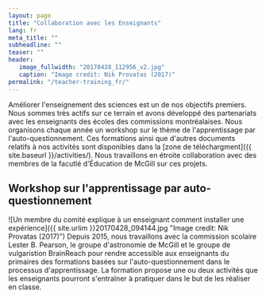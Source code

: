 ```yaml
---
layout: page
title: "Collaboration avec les Enseignants"
lang: fr
meta_title: ""
subheadline: ""
teaser: ""
header:
   image_fullwidth: "20170428_112956_v2.jpg"
   caption: "Image credit: Nik Provatas (2017)"
permalink: "/teacher-training_fr/"
---
```

Améliorer l'enseignement des sciences est un de nos objectifs premiers. Nous sommes très actifs sur ce terrain et avons développé des partenariats avec les enseignants des écoles des commissions montréalaises. Nous organisons chaque année un workshop sur le thème de l'apprentissage par l'auto-questionnement. Ces formations ainsi que d'autres documents relatifs à nos activités sont disponibles dans la [zone de téléchargment]({{ site.baseurl }}/activities/). Nous travaillons en  étroite collaboration avec des membres de la facutlé d'Éducation de McGill sur ces projets.



## Workshop sur l'apprentissage par auto-questionnement
![Un membre du comité explique à un enseignant comment installer une expérience]({{ site.urlim  }}20170428_094144.jpg "Image credit: Nik Provatas (2017)")
Depuis 2015, nous travaillons avec la commission scolaire Lester B. Pearson, le groupe d'astronomie de McGill et le groupe de vulgaristion BrainReach pour rendre accessible aux enseignants du primaires des formations basées sur l'auto-questionnement dans le processus d'apprentissage. La formation propose une ou deux activités que les enseignants pourront s'entraîner à pratiquer dans le but de les réaliser en classe.  

